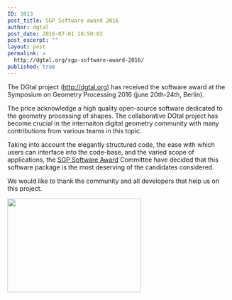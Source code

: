 ```yaml
---
ID: 1013
post_title: SGP Software award 2016
author: dgtal
post_date: 2016-07-01 10:50:02
post_excerpt: ""
layout: post
permalink: >
  http://dgtal.org/sgp-software-award-2016/
published: true
---
```

The DGtal project (http://dgtal.org) has received the software award at the Symposium on Geometry Processing 2016 (june 20th-24th, Berlin).

The price acknowledge a high quality open-source software dedicated to the geometry processing of shapes. The collaborative DGtal project has become crucial in the internaiton digital geometry community with many contributions from various teams in this topic.

Taking into account the elegantly structured code, the ease with which users can interface into the code-base, and the varied scope of applications, the <a href="http://awards.geometryprocessing.org">SGP Software Award</a> Committee have decided that this software package is the most deserving of the candidates considered.

We would like to thank the community and all developers that help us on this project.

<a href="http://dgtal.org/wp/wp-content/uploads/2016/07/image_preview.png"><img class="alignnone size-medium wp-image-1015" src="http://dgtal.org/wp/wp-content/uploads/2016/07/image_preview-300x212.png" alt="" width="300" height="212" /></a>